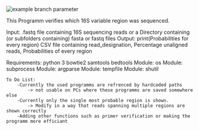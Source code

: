 ![example branch parameter](https://github.com/jlab/algorithm_vxdetector/actions/workflows/github_tests.yml/badge.svg)

This Programm verifies which 16S variable region was sequenced.

Input:
    .fastq file containing 16S sequencing reads
    or a Directory containing (or subfolders containing) fasta or fastq files
Output:
    print(Probabilities for every region)
    CSV file containing read_designation, Percentage unaligned reads, Probabilities of every region
  
    

Requirements:
    python 3
    bowtie2
    samtools
    bedtools
    Module: os
    Module: subprocess
    Module: argparse
    Module: tempfile
    Module: shutil
    
    To Do List:
        -Currently the used programms are refrenced by hardcoded paths
            -> not usable on PCs where these programms are saved somewhere else
        -Currently only the single most probable region is shown. 
            -> Modify in a way that reads spanning multiple regions are shown correctly
        -Adding other functions such as primer verification or making the programm more efficiant
